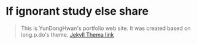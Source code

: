 # If ignorant study else share <!-- omit in toc -->

> This is YunDongHwan's portfolio web site.
> It was created based on long.p.do's theme.
> [Jekyll Thema link](https://github.com/longpdo/neumorphism)
